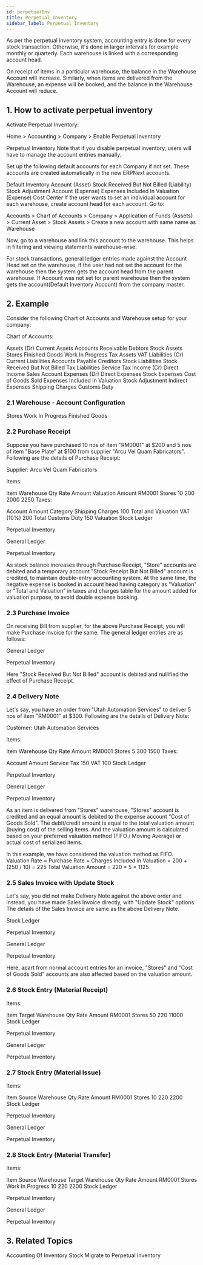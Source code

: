 ```yaml
---
id: perpetualInv
title: Perpetual Inventory
sidebar_label: Perpetual Inventory
---
```



As per the perpetual inventory system, accounting entry is done for every stock transaction. Otherwise, it's done in larger intervals for example monthly or quarterly. Each warehouse is linked with a corresponding account head.

On receipt of items in a particular warehouse, the balance in the Warehouse Account will increase. Similarly, when items are delivered from the Warehouse, an expense will be booked, and the balance in the Warehouse Account will reduce.

## 1. How to activate perpetual inventory 
Activate Perpetual Inventory:

Home > Accounting > Company > Enable Perpetual Inventory

Perpetual Inventory Note that if you disable perpetual inventory, users will have to manage the account entries manually.

Set up the following default accounts for each Company if not set. These accounts are created automatically in the new ERPNext accounts.

Default Inventory Account (Asset)
Stock Received But Not Billed (Liability)
Stock Adjustment Account (Expense)
Expenses Included In Valuation (Expense)
Cost Center
If the user wants to set an individual account for each warehouse, create account head for each account. Go to:

Accounts > Chart of Accounts > Company > Application of Funds (Assets) > Current Asset > Stock Assets > Create a new account with same name as Warehouse

Now, go to a warehouse and link this account to the warehouse. This helps in filtering and viewing statements warehouse-wise.

For stock transactions, general ledger entries made against the Account Head set on the warehouse, if the user had not set the account for the warehouse then the system gets the account head from the parent warehouse. If Account was not set for parent warehouse then the system gets the account(Default Inventory Account) from the company master.

## 2. Example 
Consider the following Chart of Accounts and Warehouse setup for your company:

Chart of Accounts:

Assets (Dr)
Current Assets
Accounts Receivable
Debtors
Stock Assets
Stores
Finished Goods
Work In Progress
Tax Assets
VAT
Liabilities (Cr)
Current Liabilities
Accounts Payable
Creditors
Stock Liabilities
Stock Received But Not Billed
Tax Liabilities
Service Tax
Income (Cr)
Direct Income
Sales Account
Expenses (Dr)
Direct Expenses
Stock Expenses
Cost of Goods Sold
Expenses Included In Valuation
Stock Adjustment
Indirect Expenses
Shipping Charges
Customs Duty
### 2.1 Warehouse - Account Configuration 
Stores
Work In Progress
Finished Goods
### 2.2 Purchase Receipt 
Suppose you have purchased 10 nos of item "RM0001" at $200 and 5 nos of item "Base Plate" at $100 from supplier "Arcu Vel Quam Fabricators". Following are the details of Purchase Receipt:

Supplier: Arcu Vel Quam Fabricators

Items:

Item	Warehouse	Qty	Rate	Amount	Valuation Amount
RM0001	Stores	10	200	2000	2250
Taxes:

Account	Amount	Category
Shipping Charges	100	Total and Valuation
VAT (10%)	200	Total
Customs Duty	150	Valuation
Stock Ledger

Perpetual Inventory

General Ledger

Perpetual Inventory

As stock balance increases through Purchase Receipt, "Store" accounts are debited and a temporary account "Stock Receipt But Not Billed" account is credited, to maintain double-entry accounting system. At the same time, the negative expense is booked in account head having category as "Valuation" or "Total and Valuation" in taxes and charges table for the amount added for valuation purpose, to avoid double expense booking.

### 2.3 Purchase Invoice 
On receiving Bill from supplier, for the above Purchase Receipt, you will make Purchase Invoice for the same. The general ledger entries are as follows:

General Ledger

Perpetual Inventory

Here "Stock Received But Not Billed" account is debited and nullified the effect of Purchase Receipt.

### 2.4 Delivery Note 
Let's say, you have an order from "Utah Automation Services" to deliver 5 nos of item "RM0001" at $300. Following are the details of Delivery Note:

Customer: Utah Automation Services

Items:

Item	Warehouse	Qty	Rate	Amount
RM0001	Stores	5	300	1500
Taxes:

Account	Amount
Service Tax	150
VAT	100
Stock Ledger

Perpetual Inventory

General Ledger

Perpetual Inventory

As an item is delivered from "Stores" warehouse, "Stores" account is credited and an equal amount is debited to the expense account "Cost of Goods Sold". The debit/credit amount is equal to the total valuation amount (buying cost) of the selling items. And the valuation amount is calculated based on your preferred valuation method (FIFO / Moving Average) or actual cost of serialized items.

In this example, we have considered the valuation method as FIFO.
Valuation Rate  = Purchase Rate + Charges Included in Valuation
                = 200 + (250 / 10)
                = 225
Total Valuation Amount  = 220 * 5
                        = 1125
### 2.5 Sales Invoice with Update Stock 
Let's say, you did not make Delivery Note against the above order and instead, you have made Sales Invoice directly, with "Update Stock" options. The details of the Sales Invoice are same as the above Delivery Note.

Stock Ledger

Perpetual Inventory

General Ledger

Perpetual Inventory

Here, apart from normal account entries for an invoice, "Stores" and "Cost of Goods Sold" accounts are also affected based on the valuation amount.

### 2.6 Stock Entry (Material Receipt) 
Items:

Item	Target Warehouse	Qty	Rate	Amount
RM0001	Stores	50	220	11000
Stock Ledger

Perpetual Inventory

General Ledger

Perpetual Inventory

### 2.7 Stock Entry (Material Issue) 
Items:

Item	Source Warehouse	Qty	Rate	Amount
RM0001	Stores	10	220	2200
Stock Ledger

Perpetual Inventory

General Ledger

Perpetual Inventory

### 2.8 Stock Entry (Material Transfer) 
Items:

Item	Source Warehouse	Target Warehouse	Qty	Rate	Amount
RM0001	Stores	Work In Progress	10	220	2200
Stock Ledger

Perpetual Inventory

General Ledger

Perpetual Inventory

## 3. Related Topics 
Accounting Of Inventory Stock
Migrate to Perpetual Inventory
